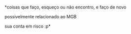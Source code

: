 *coisas que faço, esqueço ou não encontro, e faço de novo

possivelmente relacionado ao MGB

sua conta em risco :p*
